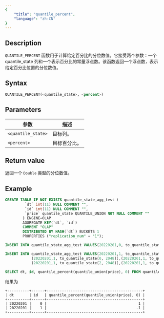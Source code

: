 ```yaml
---
{
    "title": "quantile_percent",
    "language": "zh-CN"
}
---
```


<!-- 
Licensed to the Apache Software Foundation (ASF) under one
or more contributor license agreements.  See the NOTICE file
distributed with this work for additional information
regarding copyright ownership.  The ASF licenses this file
to you under the Apache License, Version 2.0 (the
"License"); you may not use this file except in compliance
with the License.  You may obtain a copy of the License at
  http://www.apache.org/licenses/LICENSE-2.0
Unless required by applicable law or agreed to in writing,
software distributed under the License is distributed on an
"AS IS" BASIS, WITHOUT WARRANTIES OR CONDITIONS OF ANY
KIND, either express or implied.  See the License for the
specific language governing permissions and limitations
under the License.
-->

## Description

`QUANTILE_PERCENT` 函数用于计算给定百分比的分位数值。它接受两个参数：一个 quantile_state 列和一个表示百分比的常量浮点数。该函数返回一个浮点数，表示给定百分比位置的分位数值。

## Syntax

```sql
QUANTILE_PERCENT(<quantile_state>, <percent>)
```

## Parameters

| 参数 | 描述 |
| -- | -- |
| `<quantile_state>` | 目标列。|
| `<percent>` | 目标百分比。|

## Return value

返回一个 `Double` 类型的分位数值。

## Example

```sql
CREATE TABLE IF NOT EXISTS quantile_state_agg_test (
         `dt` int(11) NULL COMMENT "",
         `id` int(11) NULL COMMENT "",
         `price` quantile_state QUANTILE_UNION NOT NULL COMMENT ""
        ) ENGINE=OLAP
        AGGREGATE KEY(`dt`, `id`)
        COMMENT "OLAP"
        DISTRIBUTED BY HASH(`dt`) BUCKETS 1
        PROPERTIES ("replication_num" = "1");

INSERT INTO quantile_state_agg_test VALUES(20220201,0, to_quantile_state(1, 2048));

INSERT INTO quantile_state_agg_test VALUES(20220201,1, to_quantile_state(-1, 2048)),
            (20220201,1, to_quantile_state(0, 2048)),(20220201,1, to_quantile_state(1, 2048)),
            (20220201,1, to_quantile_state(2, 2048)),(20220201,1, to_quantile_state(3, 2048));

SELECT dt, id, quantile_percent(quantile_union(price), 0) FROM quantile_state_agg_test GROUP BY dt, id ORDER BY dt, id
```

结果为

```text
+----------+------+--------------------------------------------+
| dt       | id   | quantile_percent(quantile_union(price), 0) |
+----------+------+--------------------------------------------+
| 20220201 |    0 |                                          1 |
| 20220201 |    1 |                                         -1 |
+----------+------+--------------------------------------------+
```
